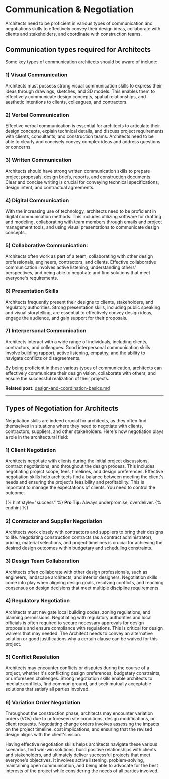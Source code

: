 # Communication & Negotiation

Architects need to be proficient in various types of communication and negotiations skills to effectively convey their design ideas, collaborate with clients and stakeholders, and coordinate with construction teams.

## Communication types required for Architects

Some key types of communication architects should be aware of include:

### 1) **Visual Communication**

Architects must possess strong visual communication skills to express their ideas through drawings, sketches, and 3D models. This enables them to effectively communicate design concepts, spatial relationships, and aesthetic intentions to clients, colleagues, and contractors.

### 2) **Verbal Communication**

Effective verbal communication is essential for architects to articulate their design concepts, explain technical details, and discuss project requirements with clients, consultants, and construction teams. Architects need to be able to clearly and concisely convey complex ideas and address questions or concerns.

### 3) **Written Communication**

Architects should have strong written communication skills to prepare project proposals, design briefs, reports, and construction documents. Clear and concise writing is crucial for conveying technical specifications, design intent, and contractual agreements.

### 4) **Digital Communication**

With the increasing use of technology, architects need to be proficient in digital communication methods. This includes utilizing software for drafting and modeling, collaborating with team members through emails and project management tools, and using visual presentations to communicate design concepts.

### 5) **Collaborative Communication:**

Architects often work as part of a team, collaborating with other design professionals, engineers, contractors, and clients. Effective collaborative communication involves active listening, understanding others' perspectives, and being able to negotiate and find solutions that meet everyone's requirements.

### 6) **Presentation Skills**

Architects frequently present their designs to clients, stakeholders, and regulatory authorities. Strong presentation skills, including public speaking and visual storytelling, are essential to effectively convey design ideas, engage the audience, and gain support for their proposals.

### 7) **Interpersonal Communication**

Architects interact with a wide range of individuals, including clients, contractors, and colleagues. Good interpersonal communication skills involve building rapport, active listening, empathy, and the ability to navigate conflicts or disagreements.

By being proficient in these various types of communication, architects can effectively communicate their design vision, collaborate with others, and ensure the successful realization of their projects.

**Related post:** [design-and-coordination-basics.md](design-and-coordination-basics.md "mention")

***

## Types of Negotiation for Architects

Negotiation skills are indeed crucial for architects, as they often find themselves in situations where they need to negotiate with clients, contractors, suppliers, and other stakeholders. Here's how negotiation plays a role in the architectural field:

### 1) **Client Negotiation**

Architects negotiate with clients during the initial project discussions, contract negotiations, and throughout the design process. This includes negotiating project scope, fees, timelines, and design preferences. Effective negotiation skills help architects find a balance between meeting the client's needs and ensuring the project's feasibility and profitability. This is important to manage the expectations of clients. You need to control the outcome.

{% hint style="success" %}
**Pro Tip:** Always underpromise, overdeliver.
{% endhint %}

### 2) **Contractor and Supplier Negotiation**

Architects work closely with contractors and suppliers to bring their designs to life. Negotiating construction contracts (as a contract administrator), pricing, material selections, and project timelines is crucial for achieving the desired design outcomes within budgetary and scheduling constraints.

### 3) **Design Team Collaboration**

Architects often collaborate with other design professionals, such as engineers, landscape architects, and interior designers. Negotiation skills come into play when aligning design goals, resolving conflicts, and reaching consensus on design decisions that meet multiple discipline requirements.

### 4) **Regulatory Negotiation**

Architects must navigate local building codes, zoning regulations, and planning permissions. Negotiating with regulatory authorities and local officials is often required to secure necessary approvals for design proposals and ensure compliance with regulations. This is critical for design waivers that may needed. The Architect needs to convey an alternative solution or good justifications why a certain clause can be waived for this project.

### 5) **Conflict Resolution**

Architects may encounter conflicts or disputes during the course of a project, whether it's conflicting design preferences, budgetary constraints, or unforeseen challenges. Strong negotiation skills enable architects to mediate conflicts, find common ground, and seek mutually acceptable solutions that satisfy all parties involved.

### 6) **Variation Order Negotiation**

Throughout the construction phase, architects may encounter variation orders (VOs) due to unforeseen site conditions, design modifications, or client requests. Negotiating change orders involves assessing the impacts on the project timeline, cost implications, and ensuring that the revised design aligns with the client's vision.

Having effective negotiation skills helps architects navigate these various scenarios, find win-win solutions, build positive relationships with clients and stakeholders, and ultimately deliver successful projects that meet everyone's objectives. It involves active listening, problem-solving, maintaining open communication, and being able to advocate for the best interests of the project while considering the needs of all parties involved.
